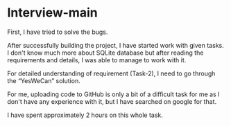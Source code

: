 
# Interview-main

First, I have tried to solve the bugs.

After successfully building the project, I have started work with given tasks. I don't know much more about SQLite database but after reading the requirements and details, I was able to manage to work with it.

For detailed understanding of requirement (Task-2), I need to go through the “YesWeCan” solution.

For me, uploading code to GitHub is only a bit of a difficult task for me as I don't have any experience with it, but I have searched on google for that.

I have spent approximately 2 hours on this whole task.
